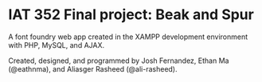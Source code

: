 # IAT 352 Final project: Beak and Spur

A font foundry web app created in the XAMPP development environment with PHP, MySQL, and AJAX.

Created, designed, and programmed by Josh Fernandez, Ethan Ma (@eathnma), and Aliasger Rasheed (@ali-rasheed).

